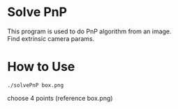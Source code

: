 # Solve PnP
This program is used to do PnP algorithm from an image.  
Find extrinsic camera params.

# How to Use
```
./solvePnP box.png
```
choose 4 points (reference box.png)
